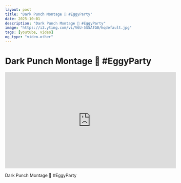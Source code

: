 ```yaml
---
layout: post
title: "Dark Punch Montage 🥊 #EggyParty"
date: 2025-10-01
description: "Dark Punch Montage 🥊 #EggyParty"
image: "https://i3.ytimg.com/vi/V6U-5S5AfG0/hqdefault.jpg"
tags: [youtube, video]
og_type: "video.other"
---
```


<script type="application/ld+json">
{
  "@context": "http://schema.org",
  "@type": "VideoObject",
  "name": "Dark Punch Montage \ud83e\udd4a #EggyParty",
  "description": "Dark Punch Montage \ud83e\udd4a #EggyParty",
  "thumbnailUrl": "https://i3.ytimg.com/vi/V6U-5S5AfG0/hqdefault.jpg",
  "uploadDate": "2025-10-01T09:00:49",
  "embedUrl": "https://www.youtube.com/embed/V6U-5S5AfG0",
  "publisher": {
    "@type": "Person",
    "name": "Celo Zaga"
  },
  "mainEntityOfPage": {
    "@type": "WebPage",
    "@id": "https://celozaga.github.io/2025/10/01/dark-punch-montage-\ud83e\udd4a-#eggyparty-V6U-5S5AfG0.html"
  },
  "duration": "PT0M0S"
}
</script>

<script type="application/ld+json">
{
  "@context": "http://schema.org",
  "@type": "BlogPosting",
  "headline": "Dark Punch Montage \ud83e\udd4a #EggyParty",
  "image": "https://i3.ytimg.com/vi/V6U-5S5AfG0/hqdefault.jpg",
  "publisher": {
    "@type": "Person",
    "name": "Celo Zaga"
  },
  "url": "https://celozaga.github.io/2025/10/01/dark-punch-montage-\ud83e\udd4a-#eggyparty-V6U-5S5AfG0.html",
  "datePublished": "2025-10-01T09:00:49",
  "dateCreated": "2025-10-01T09:00:49",
  "dateModified": "2025-10-01T09:00:49",
  "description": "Dark Punch Montage \ud83e\udd4a #EggyParty",
  "author": {
    "@type": "Person",
    "name": "Celo Zaga"
  },
  "mainEntityOfPage": {
    "@type": "WebPage",
    "@id": "https://celozaga.github.io/2025/10/01/dark-punch-montage-\ud83e\udd4a-#eggyparty-V6U-5S5AfG0.html"
  }
}
</script>

<h1 class="youtube-post-title">Dark Punch Montage 🥊 #EggyParty</h1>

<iframe width="560" height="315" src="https://www.youtube.com/embed/V6U-5S5AfG0" class="youtube-post-embed" frameborder="0" allowfullscreen></iframe>

<p class="youtube-post-description">Dark Punch Montage 🥊 #EggyParty</p>
